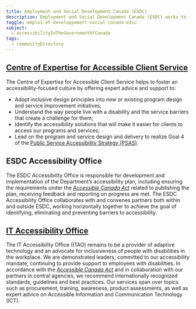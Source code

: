```yaml
---
title: Employment and Social Development Canada (ESDC)
description: Employment and Social Development Canada (ESDC) works to improve the standard of living and quality of life for all Canadians. We do this by promoting a labour force that is highly skilled. We also promote an efficient and inclusive labour market. ESDC has multiple teams working in digital accessibility with the goal of creating a barrier free environment for Canadians and employees!
toggle: emploi-et-developpement-social-canada-edsc
subject:
  - accessibilityInTheGovernmentOfCanada
tags:
  - communityDirectory
---
```


<div class="row wb-eqht gc-srvinfo">
<div class="col-md-6">
<h2 class="h4"><a href="https://ceacs-cesca.github.io">Centre of Expertise for Accessible Client Service</a></h2>

The Centre of Expertise for Accessible Client Service helps to foster an accessibility-focused culture by offering expert advice and support to:

- Adopt inclusive design principles into new or existing program design and service improvement initiatives;
- Understand the way people live with a disability and the service barriers that create a challenge for them;
- Identify the accessibility solutions that will make it easier for clients to access our programs and services;
- Lead on the program and service design and delivery to realize Goal 4 of the [Public Service Accessibility Strategy (PSAS)](https://www.canada.ca/en/government/publicservice/wellness-inclusion-diversity-public-service/diversity-inclusion-public-service/accessibility-public-service/accessibility-strategy-public-service-toc.html).

</div>
<div class="col-md-6">
<h2 class="h4">ESDC Accessibility Office</h2>

The ESDC Accessibility Office is responsible for development and implementation of the Department’s accessibility plan, including ensuring the requirements under the _[Accessible Canada Act](https://www.canada.ca/en/employment-social-development/programs/accessible-canada.html)_ related to publishing the plan, receiving feedback and reporting on progress are met. The ESDC Accessibility Office collaborates with and convenes partners both within and outside ESDC, working horizontally together to achieve the goal of identifying, eliminating and preventing barriers to accessibility.

</div>
<div class="col-md-6">
<h2 class="h4"><a href="https://bati-itao.github.io">IT Accessibility Office</a></h2>

The IT Accessibility Office (<abbr>ITAO</abbr>) remains to be a provider of adaptive technology and an advocate for inclusiveness of people with disabilities in the workplace. We are demonstrated leaders, committed to our accessibility mandate, continuing to provide support to employees with disabilities. In accordance with the _[Accessible Canada Act](https://www.canada.ca/en/employment-social-development/programs/accessible-canada.html)_ and in collaboration with our partners in central agencies, we recommend internationally recognized standards, guidelines and best practices. Our services span over topics such as procurement, training, awareness, product assessments, as well as expert advice on Accessible Information and Communication Technology (<abbr>ICT</abbr>).

</div>
</div>
